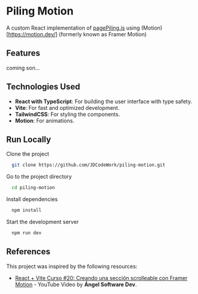 # Piling Motion 

A custom React implementation of [pagePiling.js](https://github.com/alvarotrigo/pagePiling.js) using (Motion)[https://motion.dev/] (formerly known as Framer Motion)

## Features

coming son...

## Technologies Used

- **React with TypeScript**: For building the user interface with type safety.
- **Vite**: For fast and optimized development.
- **TailwindCSS**: For styling the components.
- **Motion**: For animations. 

## Run Locally

Clone the project

```bash
  git clone https://github.com/JDCodeWork/piling-motion.git
```

Go to the project directory

```bash
  cd piling-motion
```

Install dependencies

```bash
  npm install
```

Start the development server

```bash
  npm run dev
```

## References

This project was inspired by the following resources:

- [React + Vite Curso #20: Creando una sección scrolleable con Framer Motion](https://youtu.be/wr_3zkh08vo?si=NPlCSukmsw0_Kbeg) - YouTube Video by **Ángel Software Dev**.
